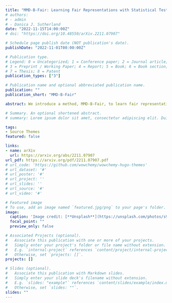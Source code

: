 ```yaml
---
title: "MMD-B-Fair: Learning Fair Representations with Statistical Testing"
# authors:
# - admin
# - Danica J. Sutherland
date: "2022-11-15T14:00:00Z"
# doi: "https://doi.org/10.48550/arXiv.2211.07907"

# Schedule page publish date (NOT publication's date).
publishDate: "2022-11-01T00:00:00Z"

# Publication type.
# Legend: 0 = Uncategorized; 1 = Conference paper; 2 = Journal article;
# 3 = Preprint / Working Paper; 4 = Report; 5 = Book; 6 = Book section;
# 7 = Thesis; 8 = Patent
publication_types: ["3"]

# Publication name and optional abbreviated publication name.
publication: ""
publication_short: "MMD-B-Fair"

abstract: We introduce a method, MMD-B-Fair, to learn fair representations of data via kernel two-sample testing. We find neural features of our data where a maximum mean discrepancy (MMD) test cannot distinguish between different values of sensitive attributes, while preserving information about the target. Minimizing the power of an MMD test is more difficult than maximizing it (as done in previous work), because the test threshold's complex behavior cannot be simply ignored. Our method exploits the simple asymptotics of block testing schemes to efficiently find fair representations without requiring the complex adversarial optimization or generative modelling schemes widely used by existing work on fair representation learning. We evaluate our approach on various datasets, showing its ability to "hide" information about sensitive attributes, and its effectiveness in downstream transfer tasks.

# Summary. An optional shortened abstract.
# summary: Lorem ipsum dolor sit amet, consectetur adipiscing elit. Duis posuere tellus ac convallis placerat. Proin tincidunt magna sed ex sollicitudin condimentum.

tags:
- Source Themes
featured: false

links:
- name: arXiv
  url: https://arxiv.org/abs/2211.07907
url_pdf: https://arxiv.org/pdf/2211.07907.pdf
# url_code: 'https://github.com/wowchemy/wowchemy-hugo-themes'
# url_dataset: '#'
# url_poster: '#'
# url_project: ''
# url_slides: ''
# url_source: '#'
# url_video: '#'

# Featured image
# To use, add an image named `featured.jpg/png` to your page's folder. 
image:
  caption: 'Image credit: [**Unsplash**](https://unsplash.com/photos/s9CC2SKySJM)'
  focal_point: ""
  preview_only: false

# Associated Projects (optional).
#   Associate this publication with one or more of your projects.
#   Simply enter your project's folder or file name without extension.
#   E.g. `internal-project` references `content/project/internal-project/index.md`.
#   Otherwise, set `projects: []`.
projects: []

# Slides (optional).
#   Associate this publication with Markdown slides.
#   Simply enter your slide deck's filename without extension.
#   E.g. `slides: "example"` references `content/slides/example/index.md`.
#   Otherwise, set `slides: ""`.
slides: ""
---
```


